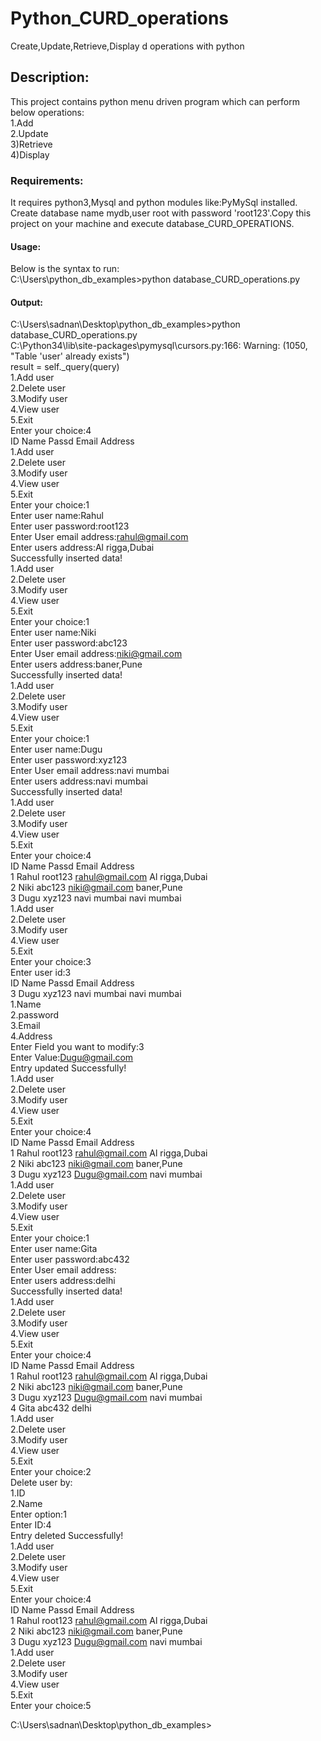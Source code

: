 # Python_CURD_operations
Create,Update,Retrieve,Display d operations with python  

## Description:

This project contains python menu driven program which can perform below operations:  
1.Add  
2.Update  
3)Retrieve  
4)Display  

### Requirements:   
It requires python3,Mysql and python modules like:PyMySql installed.  
Create database name mydb,user root with password 'root123'.Copy this project on your machine and execute database_CURD_OPERATIONS.  

#### Usage:    
Below is the syntax to run:  
C:\Users\python_db_examples>python database_CURD_operations.py  

#### Output:  
C:\Users\sadnan\Desktop\python_db_examples>python database_CURD_operations.py  
C:\Python34\lib\site-packages\pymysql\cursors.py:166: Warning: (1050, "Table 'user' already exists")  
result = self._query(query)  
1.Add user  
2.Delete user  
3.Modify user  
4.View user  
5.Exit  
Enter your choice:4  
ID Name Passd Email Address  
1.Add user  
2.Delete user  
3.Modify user  
4.View user  
5.Exit  
Enter your choice:1  
Enter user name:Rahul  
Enter user password:root123  
Enter User email address:rahul@gmail.com  
Enter users address:Al rigga,Dubai  
Successfully inserted data!  
1.Add user  
2.Delete user  
3.Modify user  
4.View user  
5.Exit  
Enter your choice:1  
Enter user name:Niki  
Enter user password:abc123  
Enter User email address:niki@gmail.com  
Enter users address:baner,Pune  
Successfully inserted data!  
1.Add user  
2.Delete user  
3.Modify user  
4.View user  
5.Exit  
Enter your choice:1  
Enter user name:Dugu  
Enter user password:xyz123  
Enter User email address:navi mumbai  
Enter users address:navi mumbai  
Successfully inserted data!  
1.Add user  
2.Delete user  
3.Modify user  
4.View user  
5.Exit  
Enter your choice:4  
ID Name Passd Email Address  
1 Rahul root123 rahul@gmail.com Al rigga,Dubai  
2 Niki abc123 niki@gmail.com baner,Pune  
3 Dugu xyz123 navi mumbai navi mumbai  
1.Add user  
2.Delete user  
3.Modify user  
4.View user  
5.Exit  
Enter your choice:3  
Enter user id:3  
ID Name Passd Email Address  
3 Dugu xyz123 navi mumbai navi mumbai  
1.Name  
2.password  
3.Email  
4.Address  
Enter Field you want to modify:3  
Enter Value:Dugu@gmail.com  
Entry updated Successfully!  
1.Add user  
2.Delete user  
3.Modify user  
4.View user  
5.Exit  
Enter your choice:4  
ID Name Passd Email Address   
 1 Rahul root123 rahul@gmail.com Al rigga,Dubai  
 2 Niki abc123 niki@gmail.com baner,Pune  
 3 Dugu xyz123 Dugu@gmail.com navi mumbai  
1.Add user  
2.Delete user  
3.Modify user  
4.View user  
5.Exit  
Enter your choice:1  
Enter user name:Gita  
Enter user password:abc432  
Enter User email address:  
Enter users address:delhi  
Successfully inserted data!  
1.Add user  
2.Delete user  
3.Modify user  
4.View user  
5.Exit  
Enter your choice:4  
ID Name Passd Email Address  
1 Rahul root123 rahul@gmail.com Al rigga,Dubai  
2 Niki abc123 niki@gmail.com baner,Pune  
3 Dugu xyz123 Dugu@gmail.com navi mumbai  
4 Gita abc432 delhi  
1.Add user  
2.Delete user  
3.Modify user  
4.View user  
5.Exit  
Enter your choice:2  
Delete user by:  
1.ID  
2.Name  
Enter option:1  
Enter ID:4  
Entry deleted Successfully!  
1.Add user  
2.Delete user  
3.Modify user  
4.View user  
5.Exit  
Enter your choice:4  
ID Name Passd Email Address  
1 Rahul root123 rahul@gmail.com Al rigga,Dubai  
2 Niki abc123 niki@gmail.com baner,Pune  
3 Dugu xyz123 Dugu@gmail.com navi mumbai  
1.Add user  
2.Delete user    
3.Modify user  
4.View user  
5.Exit  
Enter your choice:5    

C:\Users\sadnan\Desktop\python_db_examples>    
